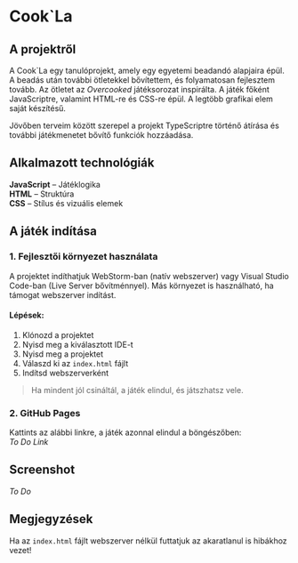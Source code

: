 # Cook`La

## A projektről
A Cook`La egy tanulóprojekt, amely egy egyetemi beadandó alapjaira épül. A beadás után további ötletekkel bővítettem, és folyamatosan fejlesztem tovább. Az ötletet az *Overcooked* játéksorozat inspirálta. A játék főként JavaScriptre, valamint HTML-re és CSS-re épül. A legtöbb grafikai elem saját készítésű.  

Jövőben terveim között szerepel a projekt TypeScriptre történő átírása és további játékmenetet bővítő funkciók hozzáadása.

## Alkalmazott technológiák

**JavaScript** – Játéklogika  
**HTML** – Struktúra  
**CSS** – Stílus és vizuális elemek  

## A játék indítása

### 1. Fejlesztői környezet használata
A projektet indíthatjuk WebStorm-ban (natív webszerver) vagy Visual Studio Code-ban (Live Server bővítménnyel). 
Más környezet is használható, ha támogat webszerver indítást. 

#### Lépések:
1. Klónozd a projektet
2. Nyisd meg a kiválasztott IDE-t
3. Nyisd meg a projektet
4. Válaszd ki az `index.html` fájlt
5. Indítsd webszerverként

> Ha mindent jól csináltál, a játék elindul, és játszhatsz vele.

### 2. GitHub Pages
Kattints az alábbi linkre, a játék azonnal elindul a böngészőben:  
*To Do Link*

## Screenshot
*To Do*

## Megjegyzések
Ha az `index.html` fájlt webszerver nélkül futtatjuk az akaratlanul is hibákhoz vezet!




 
